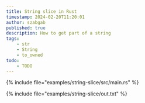 ```yaml
---
title: String slice in Rust
timestamp: 2024-02-20T11:20:01
author: szabgab
published: true
description: How to get part of a string
tags:
    - str
    - String
    - to_owned
todo:
    - TODO
---
```


{% include file="examples/string-slice/src/main.rs" %}

{% include file="examples/string-slice/out.txt" %}


